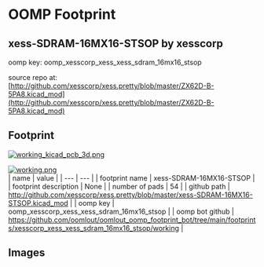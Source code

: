 # OOMP Footprint  
## xess-SDRAM-16MX16-STSOP  by xesscorp  
  
oomp key: oomp_xesscorp_xess_xess_sdram_16mx16_stsop  
  
source repo at: [http://github.com/xesscorp/xess.pretty/blob/master/ZX62D-B-5PA8.kicad_mod](http://github.com/xesscorp/xess.pretty/blob/master/ZX62D-B-5PA8.kicad_mod)  
## Footprint  
  
[![working_kicad_pcb_3d.png](working_kicad_pcb_3d_600.png)](working_kicad_pcb_3d.png)  
  
[![working.png](working_600.png)](working.png)  
| name | value | 
| --- | --- | 
| footprint name | xess-SDRAM-16MX16-STSOP | 
| footprint description | None | 
| number of pads | 54 | 
| github path | http://github.com/xesscorp/xess.pretty/blob/master/xess-SDRAM-16MX16-STSOP.kicad_mod | 
| oomp key | oomp_xesscorp_xess_xess_sdram_16mx16_stsop | 
| oomp bot github | https://github.com/oomlout/oomlout_oomp_footprint_bot/tree/main/footprints/xesscorp_xess_xess_sdram_16mx16_stsop/working | 
## Images  
